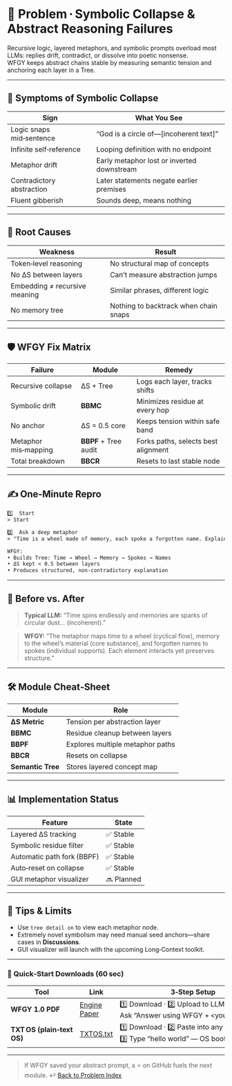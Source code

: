 
# 📒 Problem · Symbolic Collapse & Abstract Reasoning Failures

Recursive logic, layered metaphors, and symbolic prompts overload most LLMs: replies drift, contradict, or dissolve into poetic nonsense.  
WFGY keeps abstract chains stable by measuring semantic tension and anchoring each layer in a Tree.

---

## 🤔 Symptoms of Symbolic Collapse

| Sign | What You See |
|------|--------------|
| Logic snaps mid‑sentence | “God is a circle of—[incoherent text]” |
| Infinite self‑reference | Looping definition with no endpoint |
| Metaphor drift | Early metaphor lost or inverted downstream |
| Contradictory abstraction | Later statements negate earlier premises |
| Fluent gibberish | Sounds deep, means nothing |

---

## 🧩 Root Causes

| Weakness | Result |
|----------|--------|
| Token‑level reasoning | No structural map of concepts |
| No ΔS between layers | Can’t measure abstraction jumps |
| Embedding ≠ recursive meaning | Similar phrases, different logic |
| No memory tree | Nothing to backtrack when chain snaps |

---

## 🛡️ WFGY Fix Matrix

| Failure | Module | Remedy |
|---------|--------|--------|
| Recursive collapse | ΔS + Tree | Logs each layer, tracks shifts |
| Symbolic drift | **BBMC** | Minimizes residue at every hop |
| No anchor | ΔS = 0.5 core | Keeps tension within safe band |
| Metaphor mis‑mapping | **BBPF** + Tree audit | Forks paths, selects best alignment |
| Total breakdown | **BBCR** | Resets to last stable node |

---

## ✍️ One‑Minute Repro

```txt
1️⃣  Start
> Start

2️⃣  Ask a deep metaphor
> "Time is a wheel made of memory, each spoke a forgotten name. Explain."

WFGY:
• Builds Tree: Time → Wheel → Memory → Spokes → Names  
• ΔS kept < 0.5 between layers  
• Produces structured, non‑contradictory explanation
````

---

## 🔬 Before vs. After

> **Typical LLM:**
> “Time spins endlessly and memories are sparks of circular dust… (incoherent).”

> **WFGY:**
> “The metaphor maps time to a wheel (cyclical flow), memory to the wheel’s material (core substance), and forgotten names to spokes (individual supports). Each element interacts yet preserves structure.”

---

## 🛠 Module Cheat‑Sheet

| Module            | Role                             |
| ----------------- | -------------------------------- |
| **ΔS Metric**     | Tension per abstraction layer    |
| **BBMC**          | Residue cleanup between layers   |
| **BBPF**          | Explores multiple metaphor paths |
| **BBCR**          | Resets on collapse               |
| **Semantic Tree** | Stores layered concept map       |

---

## 📊 Implementation Status

| Feature                    | State      |
| -------------------------- | ---------- |
| Layered ΔS tracking        | ✅ Stable   |
| Symbolic residue filter    | ✅ Stable   |
| Automatic path fork (BBPF) | ✅ Stable   |
| Auto‑reset on collapse     | ✅ Stable   |
| GUI metaphor visualizer    | 🔜 Planned |

---

## 📝 Tips & Limits

* Use `tree detail on` to view each metaphor node.
* Extremely novel symbolism may need manual seed anchors—share cases in **Discussions**.
* GUI visualizer will launch with the upcoming Long‑Context toolkit.

---

### 🔗 Quick‑Start Downloads (60 sec)

| Tool                       | Link                                                | 3‑Step Setup                                                                             |
| -------------------------- | --------------------------------------------------- | ---------------------------------------------------------------------------------------- |
| **WFGY 1.0 PDF**           | [Engine Paper](https://zenodo.org/records/15630969) | 1️⃣ Download · 2️⃣ Upload to LLM · 3️⃣ Ask “Answer using WFGY + \<your question>”        |
| **TXT OS (plain‑text OS)** | [TXTOS.txt](https://zenodo.org/records/15788557)    | 1️⃣ Download · 2️⃣ Paste into any LLM chat · 3️⃣ Type “hello world” — OS boots instantly |

---

> If WFGY saved your abstract prompt, a ⭐ on GitHub fuels the next module.
> ↩︎ [Back to Problem Index](./README.md)

